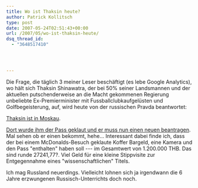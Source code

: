 ```yaml
---
title: Wo ist Thaksin heute?
author: Patrick Kollitsch
type: post
date: 2007-05-24T02:51:43+00:00
url: /2007/05/wo-ist-thaksin-heute/
dsq_thread_id:
  - "3648517410"




---
```

Die Frage, die täglich 3 meiner Leser beschäftigt (es lebe Google Analytics), wo hält sich Thaksin Shinawatra, der bei 50% seiner Landsmannen und der aktuellen putschenderweise an die Macht gekommenen Regierung unbeliebte Ex-Premierminister mit Fussballclubkaufgelüsten und Golfbegeisterung, auf, wird heute von der russischen Pravda beantwortet:

[Thaksin ist in Moskau][1].

[Dort wurde ihm der Pass geklaut und er muss nun einen neuen beantragen][2]. Mal sehen ob er einen bekommt, hehe... Interessant dabei finde ich, dass der bei einem McDonalds-Besuch geklaute Koffer Bargeld, eine Kamera und den Pass "enthalten" haben soll --- im Gesamtwert von 1.200.000 THB. Das sind runde 27241,77?. Viel Geld für eine kleine Stippvisite zur Entgegennahme eines "wissenschaftlichen" Titels.

Ich mag Russland neuerdings. Vielleicht lohnen sich ja irgendwann die 6 Jahre erzwungenen Russisch-Unterrichts doch noch.

 [1]: http://english.pravda.ru/news/society/24-05-2007/92086-moscow_thai-0
 [2]: http://www.nationmultimedia.com/2007/05/24/headlines/headlines_30035093.php